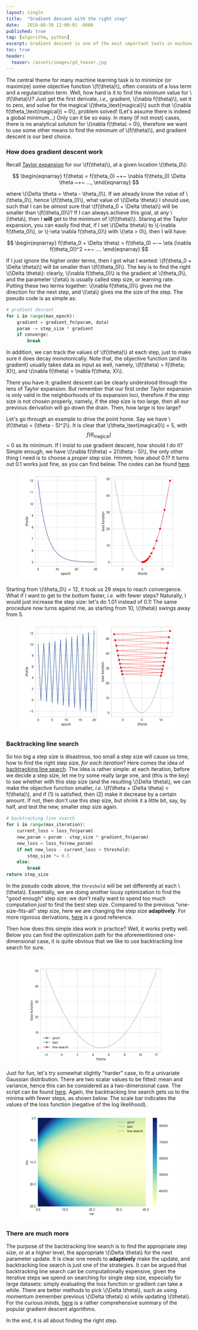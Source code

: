 ```yaml
---
layout: single
title:  "Gradient descent with the right step"
date:   2018-08-30 12:00:01 -0600
published: true
tag: [algorithm, python]
excerpt: Gradient descent is one of the most important tools in machine learning, but how hard can it be?
toc: true
header:
  teaser: /assets/images/gd_teaser.jpg
---
```


The central theme for many machine learning task is to minimize (or maximize) some objective function \\(f(\theta)\\), often consists of a loss term and a regularization term. Well, how hard is it to find the minimum value for \\(f(\theta)\\)? Just get the first derivate, *i.e.,* gradient, \\(\nabla f(\theta)\\), set it to zero, and solve for the magical \\(\theta_\text{magical}\\) such that \\(\nabla f(\theta_\text{magical}) = 0\\), problem solved! (Let's assume there is indeed a global minimum...) Only can it be so easy. In many (if not most) cases, there is no analytical solution for \\(\nabla f(\theta) = 0\\), therefore we want to use some other means to find the minimum of \\(f(\theta)\\), and gradient descent is our best choice. 

### How does gradient descent work

Recall [Taylor expansion](https://en.wikipedia.org/wiki/Taylor_series) for our \\(f(\theta)\\), at a given location \\(\theta_0\\): 

$$
\begin{eqnarray}
f(\theta) = f(\theta_0) ~+~ \nabla f(\theta_0) \Delta \theta ~+~ ...,
\end{eqnarray}
$$ 

where \\(\Delta \theta = \theta - \theta_0\\). If we already know the value of \\(\theta_0\\), hence \\(f(\theta_0)\\), what value of \\(\Delta \theta\\) I should use, such that I can be *almost* sure that \\(f(\theta_0 + \Delta \theta)\\) will be smaller than \\(f(\theta_0)\\)? If I can always achieve this goal, at any \\(\theta\\), then I **will** get to the minimum of \\(f(\theta)\\). Staring at the Taylor expansion, you can easily find that, if I set \\(\Delta \theta\\) to \\(-\nabla f(\theta_0)\\), or \\(-\eta \nabla f(\theta_0)\\) with \\(\eta > 0\\), then I will have:

$$
\begin{eqnarray}
f(\theta_0 + \Delta \theta) = f(\theta_0) ~-~ \eta (\nabla f(\theta_0))^2 ~+~ ....
\end{eqnarray}
$$ 

If I just ignore the higher order terms, then I got what I wanted: \\(f(\theta_0 + \Delta \theta)\\) will be smaller than \\(f(\theta_0)\\). The key is to find the right \\(\Delta \theta\\): clearly, \\(\nabla f(\theta_0)\\) is the gradient at \\(\theta_0\\), and the parameter \\(\eta\\) is usually called step size, or learning rate. Putting these two terms together: \\(\nabla f(\theta_0)\\) gives me the direction for the next step, and \\(\eta\\) gives me the size of the step. The pseudo code is as simple as:

~~~python
# gradient descent
for i in range(max_epoch):
    gradient = gradient_fn(param, data)
    param -= step_size * gradient
    if converge:
        break
~~~

In addition, we can track the values of \\(f(\theta)\\) at each step, just to make sure it does decay monotonically. Note that, the objective function (and its gradient) usually takes data as input as well, namely, \\(f(\theta) = f(\theta; X)\\), and \\(\nabla f(\theta) = \nabla f(\theta; X)\\).

There you have it: gradient descent can be clearly understood through the lens of Taylor expansion. But remember that our first order Taylor expansion is only valid in the neighborhoods of its expansion loci, therefore if the step size is not chosen properly, namely, if the step size is too large, then all our previous derivation will go down the drain. Then, how large is too large?

Let's go through an example to drive the point home. Say we have \\(f(\theta) = (\theta - 5)^2\\). It is clear that \\(\theta_\text{magical}\\) = 5, with $$f(\theta_\text{magical})$$ = 0 as its minimum. If I insist to use gradient descent, how should I do it? Simple enough, we have \\(\nabla f(\theta) = 2(\theta - 5)\\), the only other thing I need is to choose a *proper* step size. Hmmm, how about 0.1? It turns out 0.1 works just fine, as you can find below. The codes can be found [here](http://nbviewer.jupyter.org/github/changyaochen/changyaochen.github.io/blob/master/assets/notebooks/gradient_descent.ipynb#1d_case).  

<figure>
<a href="/assets/images/gd_1d_good_case.jpg"><img src="/assets/images/gd_1d_good_case.png"></a>
</figure>

Starting from \\(\theta_0\\) = 12, it took us 29 steps to reach convergence. What if I want to get to the bottom faster, *i.e.* with fewer steps? Naturally, I would just increase the step size: let's do 1.01 instead of 0.1! The same procedure now turns against me, as starting from 10, \\(\theta\\) swings away from 5. 

<figure>
<a href="/assets/images/gd_1d_bad_case.jpg"><img src="/assets/images/gd_1d_bad_case.png"></a>
</figure>

### Backtracking line search
So too big a step size is disastrous, too small a step size will cause us time, how to find the right step size, *for each iteration*? Here comes the idea of [backtracking line search](https://en.wikipedia.org/wiki/Backtracking_line_search). The idea is rather simple: at each iteration, before we decide a step size, let me try some really large one, and (this is the key) to see whether with this step size (and the resulting \\(\Delta \theta\\), we can make the objective function smaller, *i.e.* \\(f(\theta + \Delta \theta) < f(\theta)\\), and if (1) is satisfied, then (2) make it decrease by a certain amount. If not, then don't use this step size, but shrink it a little bit, say, by half, and test the new, smaller step size again. 

~~~python
# backtracking line search
for i in range(max_iteration):
    current_loss = loss_fn(param)
    new_param = param - step_size * gradient_fn(param)
    new_loss = loss_fn(new_param)
    if not new_loss - current_loss < threshold:
        step_size *= 0.5
    else:
        break
return step_size
~~~
In the pseudo code above, the `threshold` will be set differently at each \\(\theta\\). Essentially, we are doing another lousy optimization to find the "good enough" step size: we don't really want to spend too much computation *just* to find the best step size. Compared to the previous "one-size-fits-all" step size, here we are changing the step size **adaptively**. For more rigorous derivations, [here](https://www.cs.cmu.edu/~ggordon/10725-F12/slides/05-gd-revisited.pdf) is a good reference.

Then how does this simple idea work in practice? Well, it works pretty well. Below you can find the optimization path for the aforementioned one-dimensional case, it is quite obvious that we like to use backtracking line search for sure.

<figure>
<a href="/assets/images/gd_1d.gif"><img src="/assets/images/gd_1d.gif"></a>
</figure>

Just for fun, let's try somewhat slightly "harder" case, to fit a univariate Gaussian distribution. There are two scalar values to be fitted: mean and variance, hence this can be considered as a two-dimensional case. The script can be found [here](http://nbviewer.jupyter.org/github/changyaochen/changyaochen.github.io/blob/master/assets/notebooks/gradient_descent.ipynb#2d_case). Again, the backtracking line search gets us to the minima with fewer steps, as shown below. The scale bar indicates the values of the loss function (negative of the log likelihood).

<figure>
<a href="/assets/images/gd_2d.gif"><img src="/assets/images/gd_2d.gif"></a>
</figure>

### There are much more
The purpose of the backtracking line search is to find the appropriate step size, or at a higher level, the appropriate \\(\Delta \theta\\) for the next parameter update. It is clear one needs to **adaptively** make the update, and backtracking line search is just one of the strategies. It can be argued that backtracking line search can be computationally expensive, given the iterative steps we spend on searching for single step size, especially for large datasets: simply evaluating the loss function or gradient can take a while. There are better methods to pick \\(\Delta \theta\\), such as using momentum (remember previous \\(\Delta \theta\\) s) while updating \\(\theta\\). For the curious minds, [here](http://ruder.io/optimizing-gradient-descent/index.html) is a rather comprehensive summary of the popular gradient descent algorithms.

In the end, it is all about finding the right step.
